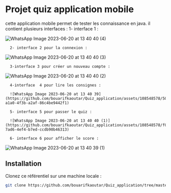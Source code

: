 
# Projet quiz application mobile

cette application mobile permet de tester les connaissance en java.
 il contient plusieurs interfaces :
      1- interface 1 :
     
       
![WhatsApp Image 2023-06-20 at 13 40 40 (4)](https://github.com/bouarifkaoutar/Quiz_application/assets/108548578/e2a8ff0f-7f9d-4ea0-9970-5461df07e83b)

      2- interface 2 pour la connexion :
  
![WhatsApp Image 2023-06-20 at 13 40 40 (3)](https://github.com/bouarifkaoutar/Quiz_application/assets/108548578/7204e4fb-5db0-4900-bd6e-9fc6de9e0bd9)

      3-interface 3 pour créer un nouveau compte :
      
   ![WhatsApp Image 2023-06-20 at 13 40 40 (2)](https://github.com/bouarifkaoutar/Quiz_application/assets/108548578/e44e3b79-81d1-4ae7-9a3d-47153ca76998)
  
      4-interface  4 pour lire les consignes :

      ![WhatsApp Image 2023-06-20 at 13 40 39](https://github.com/bouarifkaoutar/Quiz_application/assets/108548578/5073cb5a-a1a0-4f3b-a2af-86c4be9442f1)
      
      5- interface 5 pour passer le quiz :

      ![WhatsApp Image 2023-06-20 at 13 40 40 (1)](https://github.com/bouarifkaoutar/Quiz_application/assets/108548578/f051e26b-7ad6-4ef4-b7ed-ccdb90b46313)

      6- interface 6 pour afficher le score : 
      
  ![WhatsApp Image 2023-06-20 at 13 40 39 (1)](https://github.com/bouarifkaoutar/Quiz_application/assets/108548578/8c4f7d23-fa82-4ab6-aacb-f519fbb509e1)

## Installation

Clonez ce référentiel sur une machine locale :

```bash
git clone https://github.com/bouarifkaoutar/Quiz_application/tree/master/NewQuiz



